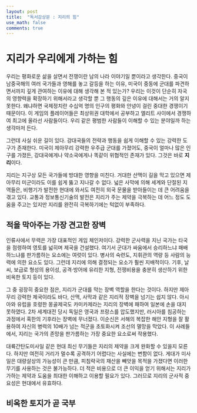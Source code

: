 ```yaml
---
layout: post
title:  "독서감상문 : 지리의 힘"
use_math: false
comments: true
---
```


# 지리가 우리에게 가하는 힘

우리는 평화로운 삶을 살면서 전쟁이란 남의 나라 이야기일 뿐이라고 생각한다.
중국이 남중국해의 여러 국가들과 영해를 놓고 갈등을 하는 이유, 미국이 중동에 군대를 파견하면서까지 깊게 관여하는 이유에 대해 생각해 본 적 있는가?
우리는 이것이 단순히 자국의 영향력을 확장하기 위해서라고 생각할 뿐 그 행동의 깊은 이유에 대해서는 거의 알지 못한다.
왜냐하면 국제정치란 수십억 명의 인구의 평화와 안녕이 걸린 중대한 경쟁이기 때문이다.
이 게임의 플레이어들은 최상위권 대학에서 공부하고 엘리트 사이에서 경쟁하여 최고에 올라선 사람들이다.
우리 같은 평범한 사람들이 이해할 수 있는 분야일까 하는 생각마저 든다.

그런데 사실 쉬운 길이 있다.
강대국들의 전략과 행동을 쉽게 이해할 수 있는 강력한 도구가 존재한다.
미국이 제아무리 강력한 우주급 군대를 가졌어도, 중국이 얼마나 많은 인구를 가졌든, 강대국에게나 약소국에게나 똑같이 위협적인 존재가 있다.
그것은 바로 **지리**이다.

지리는 지구상 모든 국가들에 방대한 영향을 미친다.
거대한 산맥이 길을 막고 있으면 제아무리 미군이라도 이를 쉽게 뚫고 지나갈 수 없다.
넓은 사막에 의해 세계와 단절된 지역들은, 비행기가 발전한 현대에 와서도 여전히 외국 문물을 받아들이는 데 큰 어려움을 겪고 있다.
교통과 정보통신기술의 발전은 지리가 주는 제약을 극복하는 데 어느 정도 도움을 주고는 있지만 지리를 완전히 극복하기에는 턱없이 부족하다.

## 적을 막아주는 가장 견고한 장벽

인류사에서 무력은 가장 대표적인 게임 체인저이다.
강력한 군사력을 지닌 국가는 타국을 점령하여 영토를 넓히며 제국을 건설했다.
여기서 군대가 싸움에서 승리하느냐 패배하느냐를 판가름하는 요소에는 여럿이 있다.
병사의 숙련도, 지휘관의 역량 등 사람의 능력에 의한 요소도 있다.
그런데 지리에 의해 결정되는 요소가 훨씬 지배적이다.
기후, 날씨, 보급로 형성의 용이성, 공격·방어에 유리한 지형, 전쟁비용을 충분히 생산하기 위한 비옥한 토지 등이 있다.

그 중 굉장히 중요한 점은, 지리가 군대를 막는 장벽 역할을 한다는 것이다.
하지만 제아무리 강력한 제국이라도 바다, 산맥, 사막과 같은 지리적 장벽을 넘기는 쉽지 않다.
아시아와 유럽을 호령한 몽골제국도 카미카제라는 지리의 장벽에 패하여 일본에 손을 대지 못하였다.
2차 세계대전 당시 독일은 영국과 프랑스를 압도했지만, 러시아를 침공하는 과정에서 혹한의 기후라는 장벽에 무너졌다.
이순신은 서해의 복잡한 해안 지형을 잘 활용하여 자신의 병력의 10배가 넘는 적군을 초토화시켜 조선의 멸망을 막았다.
이 사례들에서, 지리는 국가의 존망을 판가름하는 가장 중요한 요소로써 작용했다.

대륙간탄도미사일 같은 현대 최신 무기들은 지리의 제약을 크게 완화할 수 있을지 모른다.
하지만 여전히 거리가 멀수록 공격하기 어렵다는 사실에는 변함이 없다.
게대가 미사일은 대량살상의 가능성이 큰 만큼, 피침략국의 재산을 빼앗을 목적을 가졌다면 이러한 무기를 사용하는 것은 불가능하다.
더 적은 비용으로 더 큰 이익을 얻기 위해서는 지리가 가하는 제약과 도움을 최대한 이해하고 이용할 필요가 있다.
그러므로 지리의 군사적 중요성은 현대에서 유효하다.

## 비옥한 토지가 곧 국부
